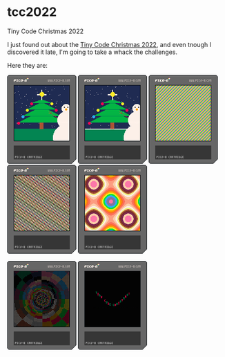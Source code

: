 # tcc2022
Tiny Code Christmas 2022

I just found out about the [Tiny Code Christmas 2022](https://tcc.lovebyte.party), and even tnough I
discovered it late, I'm going to take a whack the challenges.

Here they are:

![christmas tree, snowman, grass, sky, snow](./day1.p8.png "Day 1")
![christmas tree, snowman, grass, sky, animated snow](./day2.p8.png "Day 2")
![godawful pulsating color pattern](./day3.p8.png "Day 3")
![fairly cool pulsating color pattern](./day3a.p8.png "Day 3a")
![a plasma animation](./day4.p8.png "Day 4")

![a less than exciting tunnel](./day5.p8.png "Day 5")
![a sine scroller](./day6.p8.png "Day 6")
